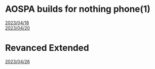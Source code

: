 # AOSPA builds for nothing phone(1)

[2023/04/18](https://drive.google.com/file/d/1_Z57Punvu34ovQR50FoYpUAg-Ek5bEKH/view?usp=share_link?raw=true)<br>
[2023/04/20](https://drive.google.com/file/d/1kVWL7EACfpVRRUp3mNyMWo5KP7Ka_d2V/view?usp=sharing?raw=true)<br>

# Revanced Extended

[2023/04/26](https://drive.google.com/file/d/1kVWL7EACfpVRRUp3mNyMWo5KP7Ka_d2V/view?usp=sharing?raw=true)<br>

